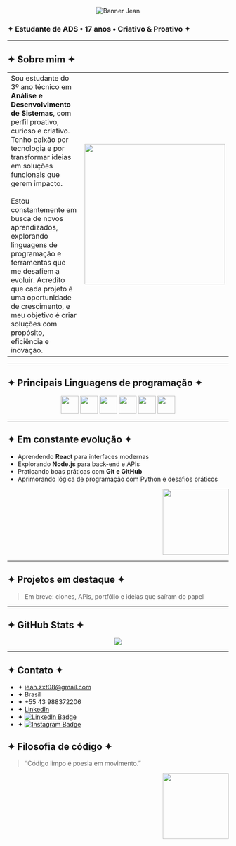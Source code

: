 <p align="center">
  <img src="https://media.giphy.com/media/v1.Y2lkPWVjZjA1ZTQ3NmNkaWR3bGh2bTQ0a2x6MWV2Mjh1ejY2aGJiY3VmMXhudHZhZ3BhNyZlcD12MV9naWZzX3NlYXJjaCZjdD1n/2RMbL9tobgsHS/giphy.gif" alt="Banner Jean" />
</p>

### ✦ Estudante de ADS • 17 anos • Criativo & Proativo ✦

---

## ✦ Sobre mim ✦

<table>
  <tr>
    <td width="60%">
      Sou estudante do 3º ano técnico em <strong>Análise e Desenvolvimento de Sistemas</strong>, com perfil proativo, curioso e criativo. Tenho paixão por tecnologia e por transformar ideias em soluções funcionais que gerem impacto.<br><br>
      Estou constantemente em busca de novos aprendizados, explorando linguagens de programação e ferramentas que me desafiem a evoluir. Acredito que cada projeto é uma oportunidade de crescimento, e meu objetivo é criar soluções com propósito, eficiência e inovação.
    </td>
    <td>
      <img src="https://media.giphy.com/media/v1.Y2lkPWVjZjA1ZTQ3c3VndGFjNXp2NTc3aHdnNnpjMTloNDE0dTM1eWFrZGV2bXV6cjFodSZlcD12MV9naWZzX3NlYXJjaCZjdD1n/pcP2aV9uZ1yb6/giphy.gif" width="320"/>
    </td>
  </tr>
</table>

---

## ✦ Principais Linguagens de programação ✦

<div align="center">
  <img src="https://cdn.jsdelivr.net/gh/devicons/devicon/icons/html5/html5-original.svg" width="40"/>
  <img src="https://cdn.jsdelivr.net/gh/devicons/devicon/icons/css3/css3-original.svg" width="40"/>
  <img src="https://cdn.jsdelivr.net/gh/devicons/devicon/icons/javascript/javascript-original.svg" width="40"/>
  <img src="https://cdn.jsdelivr.net/gh/devicons/devicon/icons/python/python-original.svg" width="40"/>
  <img src="https://cdn.jsdelivr.net/gh/devicons/devicon/icons/react/react-original.svg" width="40"/>
  <img src="https://cdn.jsdelivr.net/gh/devicons/devicon/icons/nodejs/nodejs-original.svg" width="40"/>
</div>

---

## ✦ Em constante evolução ✦

- Aprendendo **React** para interfaces modernas  
- Explorando **Node.js** para back-end e APIs  
- Praticando boas práticas com **Git e GitHub**
- Aprimorando lógica de programação com Python e desafios práticos
    
<p align="right">
  <img src="https://media.giphy.com/media/xT9IgzoKnwFNmISR8I/giphy.gif" width="150"/>
</p>

---

## ✦ Projetos em destaque ✦

> Em breve: clones, APIs, portfólio e ideias que saíram do papel 

---

## ✦ GitHub Stats ✦

<p align="center">
  <img src="https://github-readme-stats.vercel.app/api?username=jeanzxt&show_icons=true&theme=graywhite"/>
</p>

---

## ✦ Contato ✦

- ✦ jean.zxt08@gmail.com  
- ✦ Brasil  
- ✦ +55 43 988372206  
- ✦ [LinkedIn](https://www.linkedin.com/in/jean-torres-28b33b352/?trk=public-profile-join-page)  
- ✦ [![LinkedIn Badge](https://img.shields.io/badge/LinkedIn-Jean%20Torres-blue?logo=linkedin)](https://www.linkedin.com/in/jean-torres-28b33b352/?trk=public-profile-join-page)
- ✦ [![Instagram Badge](https://img.shields.io/badge/Instagram-@jean.zxt-purple?logo=instagram)](https://www.instagram.com/jean.zxt)  

## ✦ Filosofia de código ✦

> “Código limpo é poesia em movimento.”  

<p align="right">
  <img src="https://media.giphy.com/media/v1.Y2lkPTc5MGI3NjExNG9zY3k0anZjNjI0Njg5dmJjeDV0Y2lidWNienlkZ3E0MGMwNXphYSZlcD12MV9naWZzX3NlYXJjaCZjdD1n/l396BoOTIFem9xqQU/giphy.gif" width="150"/>
</p>
